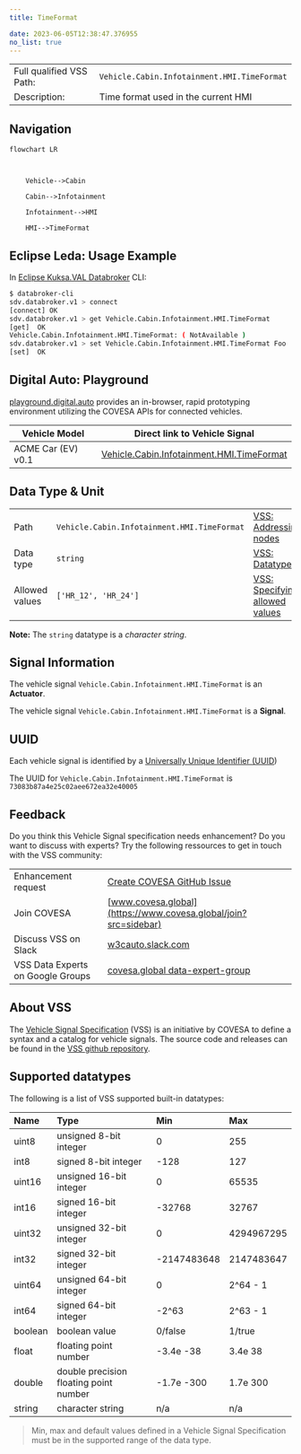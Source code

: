 ```yaml
---
title: TimeFormat

date: 2023-06-05T12:38:47.376955
no_list: true
---
```



| | |
|---|---|
| Full qualified VSS Path: | `Vehicle.Cabin.Infotainment.HMI.TimeFormat` |
| Description: | Time format used in the current HMI |

## Navigation

```mermaid
flowchart LR



    Vehicle-->Cabin

    Cabin-->Infotainment

    Infotainment-->HMI

    HMI-->TimeFormat

```

## Eclipse Leda: Usage Example

In [Eclipse Kuksa.VAL Databroker](https://github.com/eclipse/kuksa.val/tree/master/kuksa_databroker) CLI:



```bash
$ databroker-cli
sdv.databroker.v1 > connect
[connect] OK
sdv.databroker.v1 > get Vehicle.Cabin.Infotainment.HMI.TimeFormat
[get]  OK
Vehicle.Cabin.Infotainment.HMI.TimeFormat: ( NotAvailable )
sdv.databroker.v1 > set Vehicle.Cabin.Infotainment.HMI.TimeFormat Foo
[set]  OK
```

## Digital Auto: Playground

[playground.digital.auto](http://digital.auto) provides an in-browser, rapid prototyping environment utilizing the COVESA APIs for connected vehicles. 

| Vehicle Model | Direct link to Vehicle Signal |
|---|---|
| ACME Car (EV) v0.1 | [Vehicle.Cabin.Infotainment.HMI.TimeFormat](https://digitalauto.netlify.app/model/STLWzk1WyqVVLbfymb4f/cvi/list/Vehicle.Cabin.Infotainment.HMI.TimeFormat/) |

## Data Type & Unit

| | | |
|---|---|---|
| Path | `Vehicle.Cabin.Infotainment.HMI.TimeFormat` | [VSS: Addressing nodes](https://covesa.github.io/vehicle_signal_specification/rule_set/basics/) |
| Data type | `string` | [VSS: Datatypes](https://covesa.github.io/vehicle_signal_specification/rule_set/data_entry/data_types/) |
| Allowed values | `['HR_12', 'HR_24']` | [VSS: Specifying allowed values](https://covesa.github.io/vehicle_signal_specification/rule_set/data_entry/allowed/) |












**Note:** The `string` datatype is a *character string*.


## Signal Information

The vehicle signal `Vehicle.Cabin.Infotainment.HMI.TimeFormat` is an **Actuator**.





The vehicle signal `Vehicle.Cabin.Infotainment.HMI.TimeFormat` is a **Signal**.



## UUID

Each vehicle signal is identified by a [Universally Unique Identifier (UUID](https://en.wikipedia.org/wiki/Universally_unique_identifier))

The UUID for `Vehicle.Cabin.Infotainment.HMI.TimeFormat` is `73083b87a4e25c02aee672ea32e40005`


## Feedback

Do you think this Vehicle Signal specification needs enhancement? Do you want to discuss with experts? Try the following ressources to get in touch with the VSS community:

| | |
|---|---|
| Enhancement request | [Create COVESA GitHub Issue](https://github.com/COVESA/vehicle_signal_specification/issues/new?body=Please+describe+your+feedback&title=Signal+feedback+Vehicle.Cabin.Infotainment.HMI.TimeFormat) |
| Join COVESA | [www.covesa.global](https://www.covesa.global/join?src=sidebar) |
| Discuss VSS on Slack | [w3cauto.slack.com](http://w3cauto.slack.com/) |
| VSS Data Experts on Google Groups | [covesa.global data-expert-group](https://groups.google.com/a/covesa.global/g/data-expert-group) |

## About VSS

The [Vehicle Signal Specification](https://covesa.github.io/vehicle_signal_specification/) (VSS)
is an initiative by COVESA to define a syntax and a catalog for vehicle signals.
The source code and releases can be found in the [VSS github repository](https://github.com/COVESA/vehicle_signal_specification).

## Supported datatypes

The following is a list of VSS supported built-in datatypes:

Name       | Type                       | Min  | Max
:----------|:---------------------------|:-----|:---
uint8      | unsigned 8-bit integer     | 0    | 255
int8       | signed 8-bit integer       | -128 | 127
uint16     | unsigned 16-bit integer    |  0   | 65535
int16      | signed 16-bit integer      | -32768 | 32767
uint32     | unsigned 32-bit integer    | 0 | 4294967295
int32      | signed 32-bit integer      | -2147483648 | 2147483647
uint64     | unsigned 64-bit integer    | 0    | 2^64 - 1
int64      | signed 64-bit integer      | -2^63 | 2^63 - 1
boolean    | boolean value              | 0/false | 1/true
float      | floating point number      | -3.4e -38 | 3.4e 38
double     | double precision floating point number | -1.7e -300 | 1.7e 300
string     | character string           | n/a  | n/a

> Min, max and default values defined in a Vehicle Signal Specification must be in the supported range of the data type.

